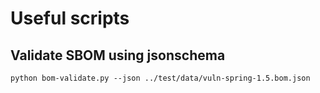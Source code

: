 # Useful scripts

## Validate SBOM using jsonschema

```shell
python bom-validate.py --json ../test/data/vuln-spring-1.5.bom.json
```
